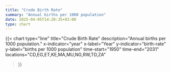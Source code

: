 ```yaml
---
title: "Crude Birth Rate"
summary: "Annual births per 1000 population"
date: 2025-04-05T14:20:35+03:00
type: chart
---
```


{{< chart
    type="line"
    title="Crude Birth Rate"
    description="Annual births per 1000 population."
    x-indicator="year"
    x-label="Year"
    y-indicator="birth-rate"
    y-label="births per 1000 population"
    time-start="1950"
    time-end="2031"
    locations="CD,EG,ET,KE,MA,MU,NG,RW,TD,ZA"
>}}
